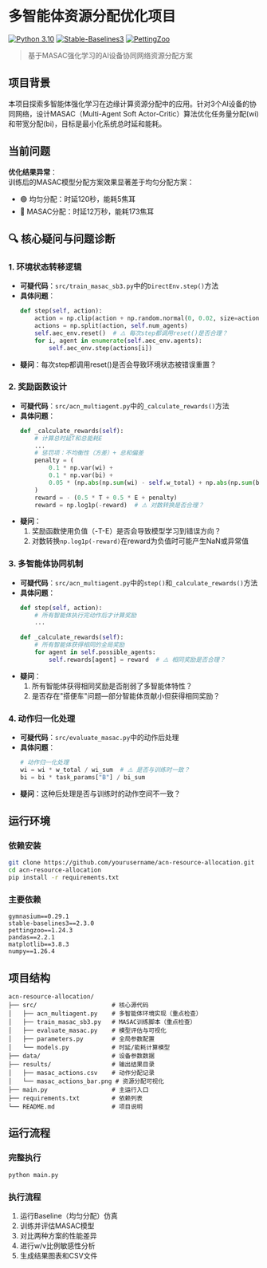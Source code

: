 # 多智能体资源分配优化项目

[![Python 3.10](https://img.shields.io/badge/Python-3.10%2B-blue)](https://www.python.org/)
[![Stable-Baselines3](https://img.shields.io/badge/Stable_Baselines3-2.3.0-red)](https://stable-baselines3.readthedocs.io/)
[![PettingZoo](https://img.shields.io/badge/PettingZoo-1.24.3-green)](https://pettingzoo.farama.org/)

> 基于MASAC强化学习的AI设备协同网络资源分配方案

## 项目背景

本项目探索多智能体强化学习在边缘计算资源分配中的应用。针对3个AI设备的协同网络，设计MASAC（Multi-Agent Soft Actor-Critic）算法优化任务量分配(wi)和带宽分配(bi)，目标是最小化系统总时延和能耗。

## 当前问题

**优化结果异常**：  
训练后的MASAC模型分配方案效果显著差于均匀分配方案：
- 🟢 均匀分配：时延120秒，能耗5焦耳
- 🔴 MASAC分配：时延12万秒，能耗173焦耳

## 🔍 核心疑问与问题诊断

### 1. 环境状态转移逻辑
- **可疑代码**：`src/train_masac_sb3.py`中的`DirectEnv.step()`方法
- **具体问题**：
  ```python
  def step(self, action):
      action = np.clip(action + np.random.normal(0, 0.02, size=action.shape), 0.01, 1.0)
      actions = np.split(action, self.num_agents)
      self.aec_env.reset()  # ⚠️ 每次step都调用reset()是否合理？
      for i, agent in enumerate(self.aec_env.agents):
          self.aec_env.step(actions[i])
  ```
- **疑问**：每次step都调用reset()是否会导致环境状态被错误重置？

### 2. 奖励函数设计
- **可疑代码**：`src/acn_multiagent.py`中的`_calculate_rewards()`方法
- **具体问题**：
  ```python
  def _calculate_rewards(self):
      # 计算总时延T和总能耗E
      ...
      # 惩罚项：不均衡性（方差）+ 总和偏差
      penalty = (
          0.1 * np.var(wi) +
          0.1 * np.var(bi) +
          0.05 * (np.abs(np.sum(wi) - self.w_total) + np.abs(np.sum(bi) - self.B))
      )
      reward = - (0.5 * T + 0.5 * E + penalty)
      reward = np.log1p(-reward)  # ⚠️ 对数转换是否合理？
  ```
- **疑问**：
  1. 奖励函数使用负值（-T-E）是否会导致模型学习到错误方向？
  2. 对数转换`np.log1p(-reward)`在reward为负值时可能产生NaN或异常值

### 3. 多智能体协同机制
- **可疑代码**：`src/acn_multiagent.py`中的`step()`和`_calculate_rewards()`方法
- **具体问题**：
  ```python
  def step(self, action):
      # 所有智能体执行完动作后才计算奖励
      ...
      
  def _calculate_rewards(self):
      # 所有智能体获得相同的全局奖励
      for agent in self.possible_agents:
          self.rewards[agent] = reward  # ⚠️ 相同奖励是否合理？
  ```
- **疑问**：
  1. 所有智能体获得相同奖励是否削弱了多智能体特性？
  2. 是否存在"搭便车"问题—部分智能体贡献小但获得相同奖励？

### 4. 动作归一化处理
- **可疑代码**：`src/evaluate_masac.py`中的动作后处理
- **具体问题**：
  ```python
  # 动作归一化处理
  wi = wi * w_total / wi_sum  # ⚠️ 是否与训练时一致？
  bi = bi * task_params["B"] / bi_sum
  ```
- **疑问**：这种后处理是否与训练时的动作空间不一致？

## 运行环境

### 依赖安装
```bash
git clone https://github.com/yourusername/acn-resource-allocation.git
cd acn-resource-allocation
pip install -r requirements.txt
```

### 主要依赖
```
gymnasium==0.29.1
stable-baselines3==2.3.0
pettingzoo==1.24.3
pandas==2.2.1
matplotlib==3.8.3
numpy==1.26.4
```

## 项目结构

```
acn-resource-allocation/
├── src/                     # 核心源代码
│   ├── acn_multiagent.py    # 多智能体环境实现（重点检查）
│   ├── train_masac_sb3.py   # MASAC训练脚本（重点检查）
│   ├── evaluate_masac.py    # 模型评估与可视化
│   ├── parameters.py        # 全局参数配置
│   └── models.py            # 时延/能耗计算模型
├── data/                    # 设备参数数据
├── results/                 # 输出结果目录
│   ├── masac_actions.csv    # 动作分配记录
│   └── masac_actions_bar.png # 资源分配可视化
├── main.py                  # 主运行入口
├── requirements.txt         # 依赖列表
└── README.md                # 项目说明
```

## 运行流程

### 完整执行
```bash
python main.py
```

### 执行流程
1. 运行Baseline（均匀分配）仿真
2. 训练并评估MASAC模型
3. 对比两种方案的性能差异
4. 进行w/v比例敏感性分析
5. 生成结果图表和CSV文件



